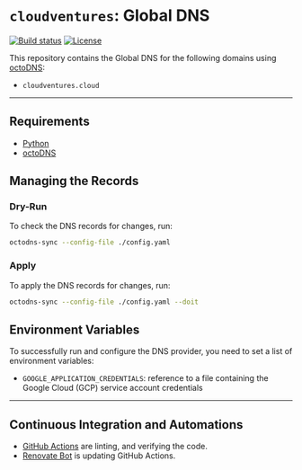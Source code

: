 # `cloudventures`: Global DNS

[![Build status](https://img.shields.io/github/actions/workflow/status/muhlba91/cloudventures-global-dns/pipeline.yml?style=for-the-badge)](https://github.com/muhlba91/cloudventures-global-dns/actions/workflows/pipeline.yml)
[![License](https://img.shields.io/github/license/muhlba91/cloudventures-global-dns?style=for-the-badge)](LICENSE.md)

This repository contains the Global DNS for the following domains using [octoDNS](https://github.com/octodns/octodns):

- `cloudventures.cloud`

---

## Requirements

- [Python](https://python.org)
- [octoDNS](https://github.com/octodns/octodns)

## Managing the Records

### Dry-Run

To check the DNS records for changes, run:

```bash
octodns-sync --config-file ./config.yaml
```

### Apply

To apply the DNS records for changes, run:

```bash
octodns-sync --config-file ./config.yaml --doit
```

## Environment Variables

To successfully run and configure the DNS provider, you need to set a list of environment variables:

- `GOOGLE_APPLICATION_CREDENTIALS`: reference to a file containing the Google Cloud (GCP) service account credentials

---

## Continuous Integration and Automations

- [GitHub Actions](https://docs.github.com/en/actions) are linting, and verifying the code.
- [Renovate Bot](https://github.com/renovatebot/renovate) is updating GitHub Actions.

